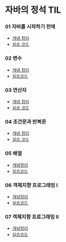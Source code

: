 # 자바의 정석 TIL

###  01 자바를 시작하기 전에
- [개념 정리](https://github.com/GitmasterLJH/java-til/blob/main/Java%EB%AC%B8%EB%B2%95/Chapter%2001.md)
- [실습 코드](https://github.com/GitmasterLJH/java-til/tree/main/Java%EB%AC%B8%EB%B2%95/code/Chapter%2001/code_1_1.java)
### 02 변수
- [개념 정리](https://github.com/GitmasterLJH/java-til/blob/main/Java%EB%AC%B8%EB%B2%95/Chapter%2002.md)
- [실습코드](https://github.com/GitmasterLJH/java-til/blob/main/Java%EB%AC%B8%EB%B2%95/code/Chapter%2002/code_2_1.java)
###  03 연산자
- [개념 정리](https://github.com/GitmasterLJH/java-til/blob/main/Java%EB%AC%B8%EB%B2%95/Chapter%2003.md)
- [실습 코드](https://github.com/GitmasterLJH/java-til/blob/main/Java%EB%AC%B8%EB%B2%95/code/Chapter%2003/code_3_1.java)
### 04 조건문과 반복문
- [개념 정리](https://github.com/GitmasterLJH/java-til/blob/main/Java%EB%AC%B8%EB%B2%95/Chapter%2004.md)
- [실습 코드](https://github.com/GitmasterLJH/java-til/blob/main/Java%EB%AC%B8%EB%B2%95/code/Chapter%2004/code_4_1.java)
### 05 배열
- [개념정리](https://github.com/GitmasterLJH/java-til/blob/main/Java%EB%AC%B8%EB%B2%95/Chapter%2005.md)
- [실습코드](https://github.com/GitmasterLJH/java-til/blob/main/Java%EB%AC%B8%EB%B2%95/code/Chapter%2005/code_5_1.java)
### 06 객체지향 프로그래밍 I
- [개념정리](https://github.com/GitmasterLJH/java-til/blob/main/Java%EB%AC%B8%EB%B2%95/Chpater%2006.md)
- [실습코드](https://github.com/GitmasterLJH/java-til/tree/main/Java%EB%AC%B8%EB%B2%95/code/Chapter%2006)

### 07 객체지향 프로그래밍 II

- [개념정리]()
- [실습코드]()
